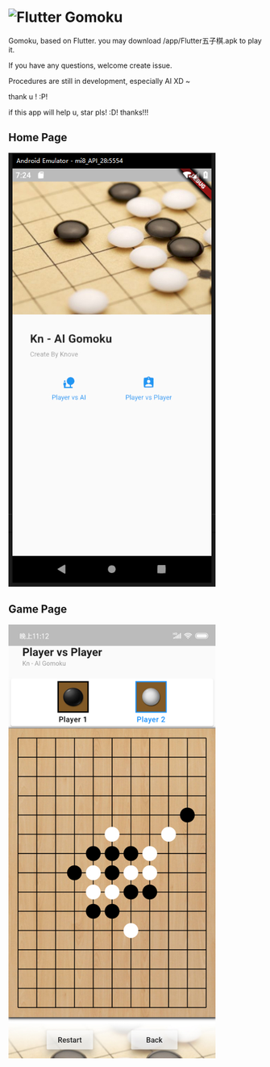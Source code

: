  # <img src="https://flutter.dev/assets/flutter-lockup-4cb0ee072ab312e59784d9fbf4fb7ad42688a7fdaea1270ccf6bbf4f34b7e03f.svg" alt="Flutter" width="37" height="129" /> Gomoku
Gomoku,  based on Flutter. you may download /app/Flutter五子棋.apk  to play it.

If you have any questions,  welcome create issue.

Procedures are still in development, especially AI     XD ~

thank u ! :P!

if this app will help u, star pls!  :D! thanks!!!
## Home Page
<img src="https://github.com/Knove/flutter_gomoku/blob/master/images/1.jpg?raw=true" alt="index" width="411" height="860"/>

## Game Page
<img src="https://github.com/Knove/flutter_gomoku/blob/master/images/2.jpg?raw=true" alt="index" width="411" height="860"/>
